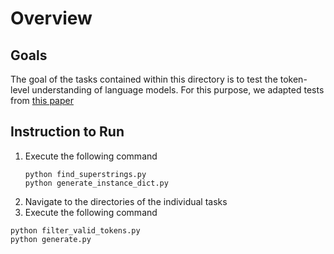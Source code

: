 # Overview
## Goals
The goal of the tasks contained within this directory is to test the token-level understanding of language models. For this purpose, we adapted tests from [this paper](https://github.com/Leukas/CUTE/tree/main) 
## Instruction to Run
1) Execute the following command
   ```
   python find_superstrings.py
   python generate_instance_dict.py
   ```
2) Navigate to the directories of the individual tasks
3) Execute the following command
```
python filter_valid_tokens.py
python generate.py
```
